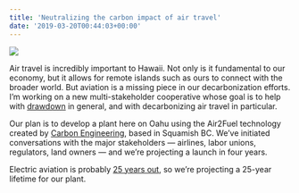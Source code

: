 ```yaml
---
title: 'Neutralizing the carbon impact of air travel'
date: '2019-03-20T00:44:03+00:00'
---
```


![](http://ikaikahussey.files.wordpress.com/2019/03/ae625-image-asset.jpeg)

Air travel is incredibly important to Hawaii. Not only is it fundamental to our economy, but it allows for remote islands such as ours to connect with the broader world. But aviation is a missing piece in our decarbonization efforts. I’m working on a new multi-stakeholder cooperative whose goal is to help with [drawdown](https://www.drawdown.org/) in general, and with decarbonizing air travel in particular.

Our plan is to develop a plant here on Oahu using the Air2Fuel technology created by [Carbon Engineering](https://carbonengineering.com/), based in Squamish BC. We’ve initiated conversations with the major stakeholders — airlines, labor unions, regulators, land owners — and we’re projecting a launch in four years.

Electric aviation is probably [25 years out](https://www.nbcnews.com/mach/science/electric-planes-promise-big-benefits-air-passengers-planet-ncna862001), so we’re projecting a 25-year lifetime for our plant.